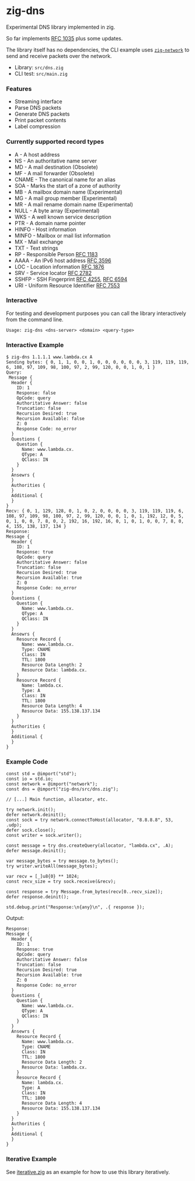 # zig-dns

Experimental DNS library implemented in zig.

So far implements [RFC 1035](https://www.rfc-editor.org/rfc/rfc1035.html) plus some updates.

The library itself has no dependencies, the CLI example uses [`zig-network`](https://github.com/MasterQ32/zig-network) to send and receive packets over the network.

* Library: `src/dns.zig`
* CLI test: `src/main.zig`

### Features
  * Streaming interface
  * Parse DNS packets
  * Generate DNS packets
  * Print packet contents
  * Label compression

### Currently supported record types

* A - A host address
* NS - An authoritative name server
* MD - A mail destination (Obsolete)
* MF - A mail forwarder (Obsolete)
* CNAME - The canonical name for an alias
* SOA - Marks the start of a zone of authority
* MB - A mailbox domain name (Experimental)
* MG - A mail group member (Experimental)
* MR - A mail rename domain name (Experimental)
* NULL - A byte array (Experimental)
* WKS - A well known service description
* PTR - A domain name pointer
* HINFO - Host information
* MINFO - Mailbox or mail list information
* MX - Mail exchange
* TXT - Text strings
* RP - Responsible Person [RFC 1183](https://www.rfc-editor.org/rfc/rfc1183)
* AAAA - An IPv6 host address [RFC 3596](https://www.rfc-editor.org/rfc/rfc3596)
* LOC - Location information [RFC 1876](https://datatracker.ietf.org/doc/html/rfc1876)
* SRV - Service locator [RFC 2782](https://www.rfc-editor.org/rfc/rfc2782)
* SSHFP - SSH Fingerprint [RFC 4255](https://www.rfc-editor.org/rfc/rfc4255), [RFC 6594](https://www.rfc-editor.org/rfc/rfc6594)
* URI - Uniform Resource Identifier [RFC 7553](https://www.rfc-editor.org/rfc/rfc7553.html)
  
### Interactive

For testing and development purposes you can call the library interactively from the command line.

```
Usage: zig-dns <dns-server> <domain> <query-type>
```

### Interactive Example

```
$ zig-dns 1.1.1.1 www.lambda.cx A
Sending bytes: { 0, 1, 1, 0, 0, 1, 0, 0, 0, 0, 0, 0, 3, 119, 119, 119, 6, 108, 97, 109, 98, 100, 97, 2, 99, 120, 0, 0, 1, 0, 1 }
Query:
 Message {
  Header {
    ID: 1
    Response: false
    OpCode: query
    Authoritative Answer: false
    Truncation: false
    Recursion Desired: true
    Recursion Available: false
    Z: 0
    Response Code: no_error
  }
  Questions {
    Question {
      Name: www.lambda.cx.
      QType: A
      QClass: IN
    }
  }
  Ansewrs {
  }
  Authorities {
  }
  Additional {
  }
}
Recv: { 0, 1, 129, 128, 0, 1, 0, 2, 0, 0, 0, 0, 3, 119, 119, 119, 6, 108, 97, 109, 98, 100, 97, 2, 99, 120, 0, 0, 1, 0, 1, 192, 12, 0, 5, 0, 1, 0, 0, 7, 8, 0, 2, 192, 16, 192, 16, 0, 1, 0, 1, 0, 0, 7, 8, 0, 4, 155, 138, 137, 134 }
Response:
Message {
  Header {
    ID: 1
    Response: true
    OpCode: query
    Authoritative Answer: false
    Truncation: false
    Recursion Desired: true
    Recursion Available: true
    Z: 0
    Response Code: no_error
  }
  Questions {
    Question {
      Name: www.lambda.cx.
      QType: A
      QClass: IN
    }
  }
  Ansewrs {
    Resource Record {
      Name: www.lambda.cx.
      Type: CNAME
      Class: IN
      TTL: 1800
      Resource Data Length: 2
      Resource Data: lambda.cx.
    }
    Resource Record {
      Name: lambda.cx.
      Type: A
      Class: IN
      TTL: 1800
      Resource Data Length: 4
      Resource Data: 155.138.137.134
    }
  }
  Authorities {
  }
  Additional {
  }
}
```

### Example Code

```zig
const std = @import("std");
const io = std.io;
const network = @import("network");
const dns = @import("zig-dns/src/dns.zig");

// [...] Main function, allocator, etc.

try network.init();
defer network.deinit();
const sock = try network.connectToHost(allocator, "8.8.8.8", 53, .udp);
defer sock.close();
const writer = sock.writer();

const message = try dns.createQuery(allocator, "lambda.cx", .A);
defer message.deinit();

var message_bytes = try message.to_bytes();
try writer.writeAll(message_bytes);

var recv = [_]u8{0} ** 1024;
const recv_size = try sock.receive(&recv);

const response = try Message.from_bytes(recv[0..recv_size]);
defer response.deinit();

std.debug.print("Response:\n{any}\n", .{ response });
```

Output:

```
Response:
Message {
  Header {
    ID: 1
    Response: true
    OpCode: query
    Authoritative Answer: false
    Truncation: false
    Recursion Desired: true
    Recursion Available: true
    Z: 0
    Response Code: no_error
  }
  Questions {
    Question {
      Name: www.lambda.cx.
      QType: A
      QClass: IN
    }
  }
  Ansewrs {
    Resource Record {
      Name: www.lambda.cx.
      Type: CNAME
      Class: IN
      TTL: 1800
      Resource Data Length: 2
      Resource Data: lambda.cx.
    }
    Resource Record {
      Name: lambda.cx.
      Type: A
      Class: IN
      TTL: 1800
      Resource Data Length: 4
      Resource Data: 155.138.137.134
    }
  }
  Authorities {
  }
  Additional {
  }
}
```

### Iterative Example
See [iterative.zig](src/iterative.zig) as an example for how to use this library iteratively.
